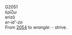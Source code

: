 <body>
  <p>G2051<br>  ἐρίζω  <br> erizō  <br><i>er-id‘-zo </i><br>From <a href="g2054.htm">2054</a>  to <i>wrangle:</i> - strive.<br></p>
 </body>